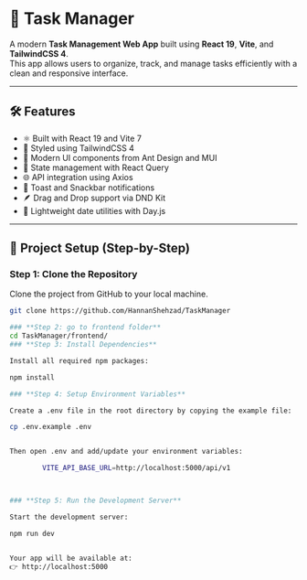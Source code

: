 # 🧩 Task Manager

A modern **Task Management Web App** built using **React 19**, **Vite**, and **TailwindCSS 4**.  
This app allows users to organize, track, and manage tasks efficiently with a clean and responsive interface.

---

## 🛠️ Features

- ⚛️ Built with React 19 and Vite 7  
- 🎨 Styled using TailwindCSS 4  
- 🧱 Modern UI components from Ant Design and MUI  
- 🔄 State management with React Query  
- 🌐 API integration using Axios  
- 🔔 Toast and Snackbar notifications  
- 🪶 Drag and Drop support via DND Kit  
- 📅 Lightweight date utilities with Day.js  

---

## 🚀 Project Setup (Step-by-Step)

### **Step 1: Clone the Repository**
Clone the project from GitHub to your local machine.
```bash
git clone https://github.com/HannanShehzad/TaskManager

### **Step 2: go to frontend folder**
cd TaskManager/frontend/
### **Step 3: Install Dependencies**

Install all required npm packages:

npm install

### **Step 4: Setup Environment Variables**

Create a .env file in the root directory by copying the example file:

cp .env.example .env


Then open .env and add/update your environment variables:

        VITE_API_BASE_URL=http://localhost:5000/api/v1



### **Step 5: Run the Development Server**

Start the development server:

npm run dev


Your app will be available at:
👉 http://localhost:5000

